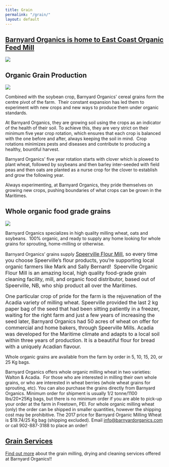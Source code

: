 ```yaml
---
title: Grain
permalink: "/grain/"
layout: default
---
```



## [Barnyard Organics is home to East Coast Organic Feed Mill](https://scottgallant.github.io/barnyard-organics/feed/)


![](/barnyard-organics/images/grain-feed-bag.jpg)




## Organic Grain Production


![](/barnyard-organics/images/grain-close-up-harvest-4.jpg)




Combined with the soybean crop, Barnyard Organics' cereal grains form the centre pivot of the farm.  Their constant expansion has led them to experiment with new crops and new ways to produce them under organic standards.


At Barnyard Organics, they are growing soil using the crops as an indicator of the health of their soil. To achieve this, they are very strict on their minimum five year crop rotation, which ensures that each crop is balanced with the one before and after, always keeping the soil in mind.  Crop rotations minimizes pests and diseases and contribute to producing a healthy, bountiful harvest.


Barnyard Organics' five year rotation starts with clover which is plowed to plant wheat, followed by soybeans and then barley inter-seeded with field peas and then oats are planted as a nurse crop for the clover to establish and grow the following year.


Always experimenting, at Barnyard Organics, they pride themselves on growing new crops, pushing boundaries of what crops can be grown in the Maritimes.


## Whole organic food grade grains


![](/barnyard-organics/images/grain-lucy-hands.jpg)




Barnyard Organics specializes in high quality milling wheat, oats and soybeans.  100% organic, and ready to supply any home looking for whole grains for sprouting, home-milling or otherwise.


Barnyard Organics’ grains supply <a href="http://www.speervilleflourmill.ca" style="font-size: 1rem;">Speerville Flour Mill</a><span style="font-size: 1rem;">, so every time you choose Speerville’s flour products, you’re supporting local organic farmers like Mark and Sally Bernard! &nbsp;</span><span style="font-size: 1rem;">Speerville Organic Flour Mill is an amazing local, high quality food-grade grain cleaning facility, mill, and organic food distributor, based out of Speerville, NB, who ship product all over the Maritimes.</span>

<span style="font-size: 1rem;">One particular crop of pride for the farm is the rejuvenation of the Acadia variety of milling wheat.  Speerville provided the last 2 kg paper bag of the seed that had been sitting patiently in a freezer, waiting for the right farm and just a few years of increasing the seed later, Barnyard Organics had 50 acres of wheat on offer for commercial and home bakers, through Speerville Mills.  Acadia was developed for the Maritime climate and adapts to a local soil within three years of production.  It is a beautiful flour for bread with a uniquely Acadian flavour.</span>


Whole organic grains are available from the farm by order in 5, 10, 15, 20, or 25 Kg bags.

Barnyard Organics offers whole organic milling wheat in two varieties:   Walton & Acadia.  For those who are interested in milling their own whole grains, or who are interested in wheat berries (whole wheat grains for sprouting, etc). You can also purchase the grains directly from Barnyard Organics.  Minimum order for shipment is usually 1/2 tonne/1100 lbs/20*25Kg bags, but there is no minimum order if you are able to pick-up your order at the farm in Freetown, PEI. For whole organic milling wheat (only) the order can be shipped in smaller quantities, however the shipping cost may be prohibitive.  The 2017 price for Barnyard Organic Milling Wheat is $19.74/25 Kg bag (shipping excluded). Email [info@barnyardorganics.com](info@barnyardorganics.com) or call 902-887-3188 to place an order!


## [Grain Services](https://scottgallant.github.io/barnyard-organics/grain/)


[Find out more](https://scottgallant.github.io/barnyard-organics/grain/) about the grain milling, drying and cleaning services offered at Barnyard Organics!!


[](/barnyard-organics/images/massey-ferguson-model.jpg)